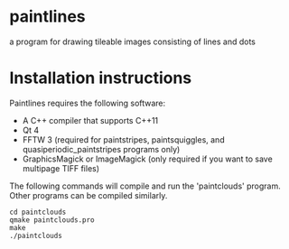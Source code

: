 paintlines
==========

a program for drawing tileable images consisting of lines and dots

Installation instructions
=========================
Paintlines requires the following software:
* A C++ compiler that supports C++11
* Qt 4
* FFTW 3 (required for paintstripes, paintsquiggles, and quasiperiodic_paintstripes programs only)
* GraphicsMagick or ImageMagick (only required if you want to save multipage TIFF files)

The following commands will compile and run the 'paintclouds' program.  Other programs can be compiled similarly.
```
cd paintclouds
qmake paintclouds.pro
make
./paintclouds
```
